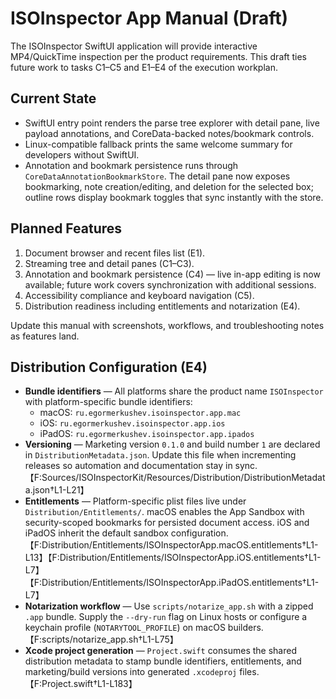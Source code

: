 # ISOInspector App Manual (Draft)

The ISOInspector SwiftUI application will provide interactive MP4/QuickTime inspection per the product requirements. This draft ties future work to tasks C1–C5 and E1–E4 of the execution workplan.

## Current State
- SwiftUI entry point renders the parse tree explorer with detail pane, live payload
  annotations, and CoreData-backed notes/bookmark controls.
- Linux-compatible fallback prints the same welcome summary for developers without SwiftUI.
- Annotation and bookmark persistence runs through
  `CoreDataAnnotationBookmarkStore`. The detail pane now exposes bookmarking,
  note creation/editing, and deletion for the selected box; outline rows
  display bookmark toggles that sync instantly with the store.

## Planned Features
1. Document browser and recent files list (E1).
2. Streaming tree and detail panes (C1–C3).
3. Annotation and bookmark persistence (C4) — live in-app editing is now
   available; future work covers synchronization with additional sessions.
4. Accessibility compliance and keyboard navigation (C5).
5. Distribution readiness including entitlements and notarization (E4).

Update this manual with screenshots, workflows, and troubleshooting notes as features land.

## Distribution Configuration (E4)

- **Bundle identifiers** — All platforms share the product name `ISOInspector` with platform-specific bundle identifiers:
  - macOS: `ru.egormerkushev.isoinspector.app.mac`
  - iOS: `ru.egormerkushev.isoinspector.app.ios`
  - iPadOS: `ru.egormerkushev.isoinspector.app.ipados`
- **Versioning** — Marketing version `0.1.0` and build number `1` are declared in `DistributionMetadata.json`. Update this file
  when incrementing releases so automation and documentation stay in sync.【F:Sources/ISOInspectorKit/Resources/Distribution/DistributionMetadata.json†L1-L21】
- **Entitlements** — Platform-specific plist files live under `Distribution/Entitlements/`. macOS enables the App Sandbox with
  security-scoped bookmarks for persisted document access. iOS and iPadOS inherit the default sandbox configuration.【F:Distribution/Entitlements/ISOInspectorApp.macOS.entitlements†L1-L13】【F:Distribution/Entitlements/ISOInspectorApp.iOS.entitlements†L1-L7】【F:Distribution/Entitlements/ISOInspectorApp.iPadOS.entitlements†L1-L7】
- **Notarization workflow** — Use `scripts/notarize_app.sh` with a zipped `.app` bundle. Supply the `--dry-run` flag on Linux
  hosts or configure a keychain profile (`NOTARYTOOL_PROFILE`) on macOS builders.【F:scripts/notarize_app.sh†L1-L75】
- **Xcode project generation** — `Project.swift` consumes the shared distribution metadata to stamp bundle identifiers,
  entitlements, and marketing/build versions into generated `.xcodeproj` files.【F:Project.swift†L1-L183】
